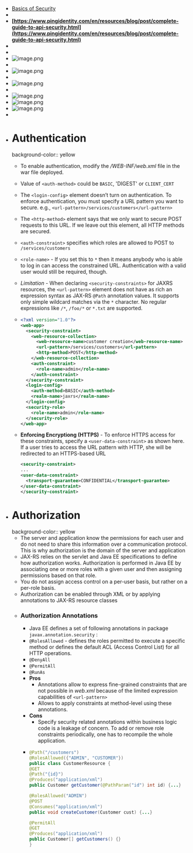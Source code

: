 - [Basics of Security](/technology/security.html)
-
- **[https://www.pingidentity.com/en/resources/blog/post/complete-guide-to-api-security.html](https://www.pingidentity.com/en/resources/blog/post/complete-guide-to-api-security.html)**
-
-
- ![image.png](../assets/image_1702666991991_0.png)
-
- ![image.png](../assets/image_1702667005437_0.png)
-
- ![image.png](../assets/image_1702667017929_0.png)
-
- ![image.png](../assets/image_1702667029422_0.png)
- ![image.png](../assets/image_1702667041576_0.png)
- ![image.png](../assets/image_1702667056685_0.png)
-
- # Authentication
  background-color:: yellow
	- To enable authentication, modify the */WEB-INF/web.xml* file in the war file deployed.
	- Value of `<auth-method>` could be `BASIC`, 'DIGEST' or `CLIENT_CERT`
	- The `<login-config>` element doesn’t turn on authentication. To enforce authentication, you must specify a URL pattern you want to secure. e.g., `<url-pattern>/services/customers</url-pattern>`
	- The `<http-method>` element says that we only want to secure POST requests to this URL. If we leave out this element, all HTTP methods are secured.
	- `<auth-constraint>` specifies which roles are allowed to POST to `/services/customers`
	- `<role-name>` - If you set this to `*` then it means anybody who is able to log in can access the constrained URL. Authentication with a valid user would still be required, though.
	- *Limitation* - When declaring `<security-constraints>` for JAXRS resources, the `<url-pattern>` element does not have as rich an expression syntax as JAX-RS `@Path` annotation values. It supports only simple wildcard matches via the `*` character. No regular expressions like `/*`, `/foo/*` or `*.txt` are supported.
	- ```xml
	  <?xml version="1.0"?>
	  <web-app>
	    <security-constraint>
	      <web-resource-collection>
	        <web-resource-name>customer creation</web-resource-name>
	        <url-pattern>/services/customers</url-pattern>
	        <http-method>POST</http-method>
	      </web-resource-collection>
	      <auth-constraint>
	        <role-name>admin</role-name>
	      </auth-constraint>
	    </security-constraint>
	    <login-config>
	      <auth-method>BASIC</auth-method>
	      <realm-name>jaxrs</realm-name>
	    </login-config>
	    <security-role>
	      <role-name>admin</role-name>
	    </security-role>
	  </web-app>
	  ```
	- **Enforcing Encryptiong (HTTPS)** - To enforce HTTPS access for these constraints, specify a `<user-data-constraint>` as shown here. If a user tries to access the URL pattern with HTTP, she will be redirected to an HTTPS-based URL
	    
	  ```xml
	  <security-constraint>
	  ...
	  <user-data-constraint>
	    <transport-guarantee>CONFIDENTIAL</transport-guarantee>
	  </user-data-constraint>
	  </security-constraint>
	  ```
- # Authorization
  background-color:: yellow
	- The server and application know the permissions for each user and do not need to share this information over a communication protocol. This is why authorization is the domain of the server and application
	- JAX-RS relies on the servlet and Java EE specifications to define how authorization works. Authorization is performed in Java EE by associating one or more roles with a given user and then assigning permissions based on that role.
	- You do not assign access control on a per-user basis, but rather on a per-role basis.
	- Authorization can be enabled through XML or by applying annotations to JAX-RS resource classes
	- ### Authorization Annotations
		- Java EE defines a set of following annotations in package `javax.annotation.security` :
		- `@RolesAllowed` - defines the roles permitted to execute a specific method or defines the default ACL (Access Control List) for all HTTP operations.
		- `@DenyAll`
		- `@PermitAll`
		- `@RunAs`
		- **Pros**
			- Annotations allow to express fine-grained constraints that are not possible in *web.xml* because of the limited expression capabilities of `<url-pattern>`
			- Allows to apply constraints at method-level using these annotations.
		- **Cons**
			- Specify security related annotations within business logic code is a leakage of concern. To add or remove role constraints periodically, one has to recompile the whole application.
		- ```java
		  @Path("/customers")
		  @RolesAllowed({"ADMIN", "CUSTOMER"})
		  public class CustomerResource {
		  @GET
		  @Path("{id}")
		  @Produces("application/xml")
		  public Customer getCustomer(@PathParam("id") int id) {...}
		  
		  @RolesAllowed("ADMIN")
		  @POST
		  @Consumes("application/xml")
		  public void createCustomer(Customer cust) {...}
		  
		  @PermitAll
		  @GET
		  @Produces("application/xml")
		  public Customer[] getCustomers() {}
		  }
		  ```